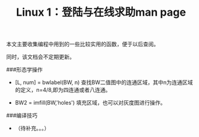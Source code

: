 ﻿---
layout: post
title: Linux 1：登陆与在线求助man page
category: 技术
tags: Linux
keywords: 
description: 
---

本文主要收集编程中用到的一些比较实用的函数，便于以后查阅。

同时，该文档会不定期更新。


###形态学操作

- [L, num] = bwlabel(BW, n)
查找BW二值图中的连通区域，其中n为连通区域的定义，n=4/8,即为四连通或者八连通。

- BW2 = imfill(BW,'holes')
填充区域，也可以对灰度图进行操作。

###编译技巧
- （待补充。。。）

